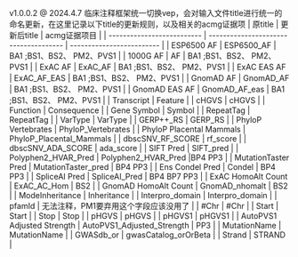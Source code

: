 v1.0.0.2 @ 2024.4.7
临床注释框架统一切换vep，会对输入文件title进行统一的命名更新，在这里记录以下title的更新规则，以及相关的acmg证据项
| 原title                    | 更新后title                           | acmg证据项目              |
| -------------------------- | ------------------------------------- | ------------------------- |
| ESP6500 AF                 | ESP6500_AF                            | BA1 ;BS1、BS2、 PM2、PVS1 |
| 1000G AF                   | AF                                    | BA1 ;BS1、BS2、 PM2、PVS1 |
| ExAC AF                    | ExAC_AF                               | BA1 ;BS1、BS2、 PM2、PVS1 |
| ExAC EAS AF                | ExAC_AF_EAS                           | BA1 ;BS1、BS2、 PM2、PVS1 |
| GnomAD AF                  | GnomAD_AF                             | BA1 ;BS1、BS2、 PM2、PVS1 |
| GnomAD EAS AF              | GnomAD_AF_eas                         | BA1 ;BS1、BS2、 PM2、PVS1 |
| Transcript                 | Feature                               |
| cHGVS                      | cHGVS                                 |
| Function                   | Consequence                           |
| Gene Symbol                | Symbol                                |
| RepeatTag                  | RepeatTag                             |
| VarType                    | VarType                               |
| GERP++_RS                  | GERP_RS                               |
| PhyloP Vertebrates         | PhyloP_Vertebrates                    |
| PhyloP Placental Mammals   | PhyloP_Placental_Mammals              |
| dbscSNV_RF_SCORE           | rf_score                              |
| dbscSNV_ADA_SCORE          | ada_score                             |
| SIFT Pred                  | SIFT_pred                             |
| Polyphen2_HVAR_Pred        | Polyphen2_HVAR_Pred                   |BP4 PP3                   |
| MutationTaster Pred        | MutationTaster_pred                   | BP4 PP3                   |
| Ens Condel Pred            | Condel                                | BP4  PP3                  |
| SpliceAI Pred              | SpliceAI_Pred                         | BP4 BP7 PP3               |
| ExAC HomoAlt Count         | ExAC_AC_Hom                           | BS2                       |
| GnomAD HomoAlt Count       | GnomAD_nhomalt                        | BS2                       |
| ModeInheritance            | Inheritance                           |
| Interpro_domain            | Interpro_domain                       |
| pfamId                     | 无法注释，PM1要弃用这个字段应该没用了 |
| #Chr                       | #Chr                                  |
| Start                      | Start                                 |
| Stop                       | Stop                                  |
| pHGVS                      | pHGVS                                 |
| pHGVS1                     | pHGVS1                                |
| AutoPVS1 Adjusted Strength | AutoPVS1_Adjusted_Strength            | PP3                       |
| MutationName               | MutationName                          |
| GWASdb_or                  | gwasCatalog_orOrBeta                  |
| Strand                     | STRAND                                |